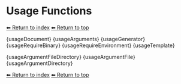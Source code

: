 # Usage Functions

[⬅ Return to index](index.md)
[⬅ Return to top](../index.md)

{usageDocument}
{usageArguments}
{usageGenerator}
{usageRequireBinary}
{usageRequireEnvironment}
{usageTemplate}

{usageArgumentFileDirectory}
{usageArgumentFile}
{usageArgumentDirectory}

[⬅ Return to index](index.md)
[⬅ Return to top](../index.md)
